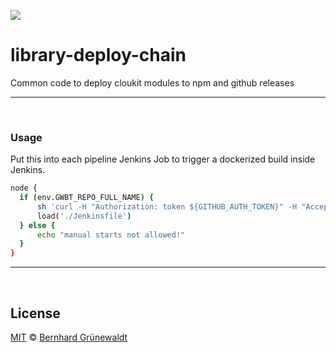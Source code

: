 [![](https://cloukit.github.io/assets/images/cloukit-banner-github.svg?v3)](https://cloukit.github.io/)

# library-deploy-chain

Common code to deploy cloukit modules to npm and github releases

----


&nbsp;

### Usage

Put this into each pipeline Jenkins Job to trigger a dockerized build inside Jenkins.

```bash
node {
  if (env.GWBT_REPO_FULL_NAME) {
      sh 'curl -H "Authorization: token ${GITHUB_AUTH_TOKEN}" -H "Accept: application/vnd.github.v3.raw" -o Jenkinsfile -L https://api.github.com/repos/cloukit/library-deploy-chain/contents/Jenkinsfile'
      load('./Jenkinsfile')
  } else {
      echo "manual starts not allowed!"
  }
}
```

-----

&nbsp;

## License

[MIT](./LICENSE) © [Bernhard Grünewaldt](https://github.com/clouless)
